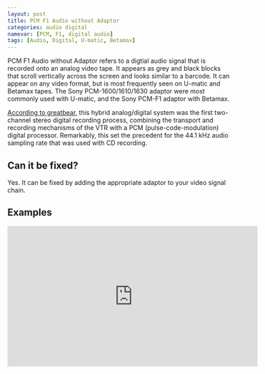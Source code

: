 ```yaml
---
layout: post
title: PCM F1 Audio without Adaptor
categories: audio digital
namevar: [PCM, F1, digital audio]
tags: [Audio, Digital, U-matic, Betamax]
---
```


PCM F1 Audio without Adaptor refers to a digtial audio signal that is recorded onto an analog video tape. It appears as grey and black blocks that scroll vertically across the screen and looks similar to a barcode. It can appear on any video format, but is most frequently seen on U-matic and Betamax tapes. The Sony PCM-1600/1610/1630 adaptor were most commonly used with U-matic, and the Sony PCM-F1 adaptor with Betamax.

[According to greatbear](http://www.thegreatbear.net/audio-tape/early-digital-tape-recordings-umatic-betamax-video-tape/), this hybrid analog/digital system was the first two-channel stereo digital recording process, combining the transport and recording mechanisms of the VTR with a PCM (pulse-code-modulation) digital processor. Remarkably, this set the precedent for the 44.1 kHz audio sampling rate that was used with CD recording.

## Can it be fixed?

Yes. It can be fixed by adding the appropriate adaptor to your video signal chain.

## Examples

<iframe src="https://archive.org/embed/Pcm-f1audioWithoutAdapter" width="560" height="315" frameborder="0" webkitallowfullscreen="true" mozallowfullscreen="true" allowfullscreen></iframe>
